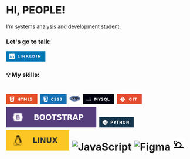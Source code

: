 # HI, PEOPLE!

I'm systems analysis and development student.

### Let's go to talk:
[![image](img/linkedin.png)](https://www.linkedin.com/in/andr%C3%A9-albuquerque-4990091b1/)

### 💡 My skills:

# ![image](img/html5.png) ![image](img/css3.png) ![PHP](img/php.png) ![image](img/mysql.png) ![image](img/git.png) ![image](img/Bootstrap.svg) ![image](img/python.png) ![image](img/linux.svg)  ![JavaScript](https://img.shields.io/badge/javascript-%23323330.svg?style=for-the-badge&logo=javascript&logoColor=%23F7DF1E) ![Figma](https://img.shields.io/badge/figma-%23F24E1E.svg?style=for-the-badge&logo=figma&logoColor=white) [![image](img/scrum.png)]([https://www.linkedin.com/in/andr%C3%A9-albuquerque-4990091b1/](https://www.scrum.org/?iOS=&gclid=CjwKCAjwyeujBhA5EiwA5WD7_ZfpFstzbSZprlf-1K8n2ng0kUWDSmvvww8yuV4ltICxkTbzkxbNchoCLYIQAvD_BwE))


